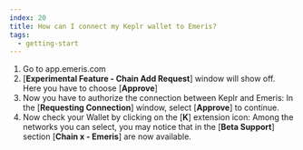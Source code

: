 ```yaml
---
index: 20
title: How can I connect my Keplr wallet to Emeris?
tags: 
  - getting-start
---
```


1. Go to app.emeris.com
2. [**Experimental Feature - Chain Add Request**] window will show off.
Here you have to choose [**Approve**]
3. Now you have to authorize the connection between Keplr and Emeris:
In the [**Requesting Connection**] window, select [**Approve**] to continue.
4. Now check your Wallet by clicking on the [**K**] extension icon:
Among the networks you can select, you may notice that in the [**Beta Support**] section [**Chain x - Emeris**] are now available.
